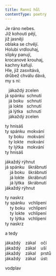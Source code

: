```yaml
---
title: Ranní hůl
contentType: poetry
---
```


<section>

Je ráno nebes.  
Již kohouti pějí,  
již jasněji  
oblaka se chvějí.  
Holubi vrdlouhaj,  
slípky panují,  
krocanové krouhaj,  
kachny kafují.  
Hle, již zasvítává,  
drůbež chválu dává,  
my s ní:

   jákaždý zcelen  
já spánku  schnutí  
   já boku   schnutí  
   já lokte   schnutí  
   já lýtka   schnutí  
   jákaždý zcelen

ty hnisáš  
ty spánku  mokvání  
   ty boku   mokvání  
   ty lokte   mokvání  
   ty lýtka   mokvání  
ty hnisáš

jákaždý rýhnut  
já spánku   škrábnutí  
    já boku   škrábnutí  
    já lokte   škrábnutí  
    já lýtka   škrábnutí  
jákaždý rýhnut

ty naskrz  
ty spánku   vchlípení  
    ty boku   vchlípení  
    ty lokte   vchlípení  
    ty lýtka   vchlípení  
ty naskrz

a tedy

jákaždý    zákal    očí  
jákaždý    zákal    uší  
jákaždý    zákal    prstů  
jákaždý    zákal    úst:

vodplav

</section>
